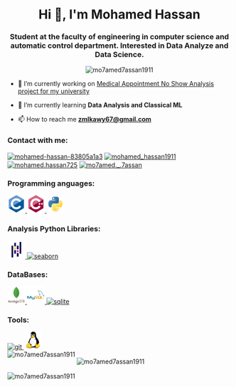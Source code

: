 <h1 align="center">Hi 👋, I'm Mohamed Hassan</h1>
<h3 align="center">Student at the faculty of engineering in computer science and automatic control department. Interested in Data Analyze and Data Science.</h3>

<p align="center"> <img src="https://komarev.com/ghpvc/?username=mo7amed7assan1911&label=Profile%20views&color=0e75b6&style=flat" alt="mo7amed7assan1911" /> </p>

- 🔭 I’m currently working on [Medical Appointment No Show Analysis project for my university](https://github.com/mo7amed7assan1911/Medical-Appointment-No-Shows)

- 🌱 I’m currently learning **Data Analysis and Classical ML**

- 📫 How to reach me **zmlkawy67@gmail.com**

<h3 align="left">Contact with me:</h3>
<p align="left">
<a href="https://linkedin.com/in/mohamed-hassan-83805a1a3" target="blank"><img align="center" src="https://raw.githubusercontent.com/rahuldkjain/github-profile-readme-generator/master/src/images/icons/Social/linked-in-alt.svg" alt="mohamed-hassan-83805a1a3" height="30" width="40" /></a>
<a href="https://kaggle.com/mohamed_hassan1911" target="blank"><img align="center" src="https://raw.githubusercontent.com/rahuldkjain/github-profile-readme-generator/master/src/images/icons/Social/kaggle.svg" alt="mohamed_hassan1911" height="30" width="40" /></a>
<a href="https://fb.com/mohamed.hassan725" target="blank"><img align="center" src="https://raw.githubusercontent.com/rahuldkjain/github-profile-readme-generator/master/src/images/icons/Social/facebook.svg" alt="mohamed.hassan725" height="30" width="40" /></a>
<a href="https://instagram.com/mo7amed._.7assan" target="blank"><img align="center" src="https://raw.githubusercontent.com/rahuldkjain/github-profile-readme-generator/master/src/images/icons/Social/instagram.svg" alt="mo7amed._.7assan" height="30" width="40" /></a>
</p>

<h3 align="left">Programming anguages:</h3>
<a href="https://www.cprogramming.com/" target="_blank" rel="noreferrer"> <img src="https://raw.githubusercontent.com/devicons/devicon/master/icons/c/c-original.svg" alt="c" width="40" height="40"/> </a>
<a href="https://www.w3schools.com/cpp/" target="_blank" rel="noreferrer"> <img src="https://raw.githubusercontent.com/devicons/devicon/master/icons/cplusplus/cplusplus-original.svg" alt="cplusplus" width="40" height="40"/> </a>
<a href="https://www.python.org" target="_blank" rel="noreferrer"> <img src="https://raw.githubusercontent.com/devicons/devicon/master/icons/python/python-original.svg" alt="python" width="40" height="40"/> </a>

<h3 align="left">Analysis Python Libraries: </h3>
<a href="https://pandas.pydata.org/" target="_blank" rel="noreferrer"> <img src="https://raw.githubusercontent.com/devicons/devicon/2ae2a900d2f041da66e950e4d48052658d850630/icons/pandas/pandas-original.svg" alt="pandas" width="40" height="40"/> </a>
<a href="https://seaborn.pydata.org/" target="_blank" rel="noreferrer"> <img src="https://seaborn.pydata.org/_images/logo-mark-lightbg.svg" alt="seaborn" width="40" height="40"/> </a>

<h3 align="left">DataBases: </h3>
<a href="https://www.mongodb.com/" target="_blank" rel="noreferrer"> <img src="https://raw.githubusercontent.com/devicons/devicon/master/icons/mongodb/mongodb-original-wordmark.svg" alt="mongodb" width="40" height="40"/> </a>
<a href="https://www.mysql.com/" target="_blank" rel="noreferrer"> <img src="https://raw.githubusercontent.com/devicons/devicon/master/icons/mysql/mysql-original-wordmark.svg" alt="mysql" width="40" height="40"/> </a>
<a href="https://www.sqlite.org/" target="_blank" rel="noreferrer"> <img src="https://www.vectorlogo.zone/logos/sqlite/sqlite-icon.svg" alt="sqlite" width="40" height="40"/> </a>

<h3 align="left">Tools: </h3>
<a href="https://git-scm.com/" target="_blank" rel="noreferrer"> <img src="https://www.vectorlogo.zone/logos/git-scm/git-scm-icon.svg" alt="git" width="40" height="40"/> </a>
<a href="https://www.linux.org/" target="_blank" rel="noreferrer"> <img src="https://raw.githubusercontent.com/devicons/devicon/master/icons/linux/linux-original.svg" alt="linux" width="40" height="40"/> </a>
<br>
<img align="left" src="https://github-readme-stats.vercel.app/api/top-langs?username=mo7amed7assan1911&show_icons=true&locale=en&layout=compact" alt="mo7amed7assan1911" />

<p>&nbsp;<img align="center" src="https://github-readme-stats.vercel.app/api?username=mo7amed7assan1911&show_icons=true&locale=en" alt="mo7amed7assan1911" /></p>

<p><img align="center" src="https://github-readme-streak-stats.herokuapp.com/?user=mo7amed7assan1911&" alt="mo7amed7assan1911" /></p>
